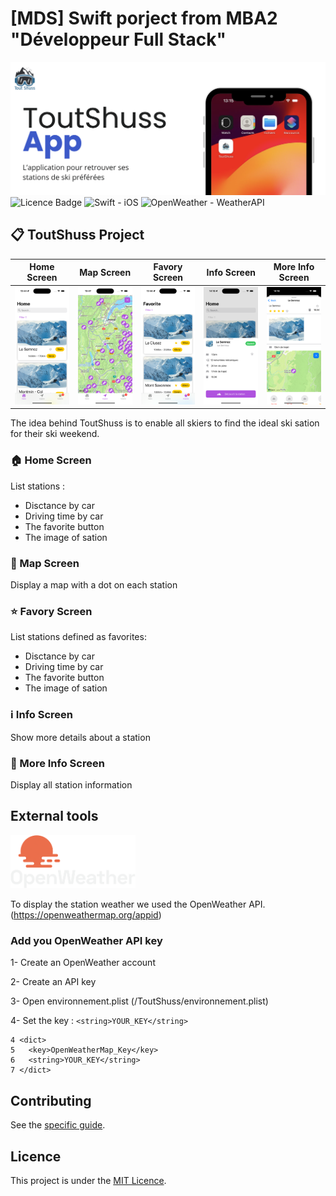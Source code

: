 

# [MDS] Swift porject from MBA2 "Développeur Full Stack"
![alt text](/assets_ReadMe/ToutShuss_banner.png)
<img alt="Licence Badge" src="https://img.shields.io/badge/Licence-ISC-green">
<img alt="Swift - iOS" src="https://img.shields.io/badge/Swift-iOS-orange">
<img alt="OpenWeather - WeatherAPI" src="https://img.shields.io/badge/OpenWeather-WeatherAPI-orange">

## 📋 ToutShuss Project

|Home Screen|Map Screen|Favory Screen|Info Screen|More Info Screen|
|---|---|---|---|---|
|<img src="assets_ReadMe/Home_Screen.png" alt="favory screen" width="200"/>|<img src="assets_ReadMe/Map_Screen.png" alt="favory screen" width="200"/>|<img src="assets_ReadMe/Favory_Screen.png" alt="favory screen" width="200"/>|<img src="assets_ReadMe/Info_Screen.png" alt="favory screen" width="200"/>|<img src="assets_ReadMe/More_Info_Screen.png" alt="favory screen" width="200"/>|

The idea behind ToutShuss is to enable all skiers to find the ideal ski sation for their ski weekend.

### 🏠 Home Screen

List stations :
- Disctance by car 
- Driving time by car
- The favorite button
- The image of sation 

### 📍 Map Screen

Display a map with a dot on each station

### ⭐️ Favory Screen

List stations defined as favorites:
- Disctance by car 
- Driving time by car
- The favorite button
- The image of sation 


### ℹ Info Screen

Show more details about a station

### 📖 More Info Screen

Display all station information

## External tools

<img alt="OpenWeather" src="assets_ReadMe/OpenWeather.png" width="200">

To display the station weather we used the OpenWeather API. <br>(https://openweathermap.org/appid)

### Add you OpenWeather API key

1- Create an OpenWeather account 

2- Create an API key

3- Open environnement.plist (/ToutShuss/environnement.plist)

4- Set the key : ``<string>YOUR_KEY</string>``
```
4 <dict>
5 	<key>OpenWeatherMap_Key</key>
6 	<string>YOUR_KEY</string>
7 </dict>
```


## Contributing

See the [specific guide](./CONTRIBUTING.md).

## Licence

This project is under the [MIT Licence](./LICENCE.md).

